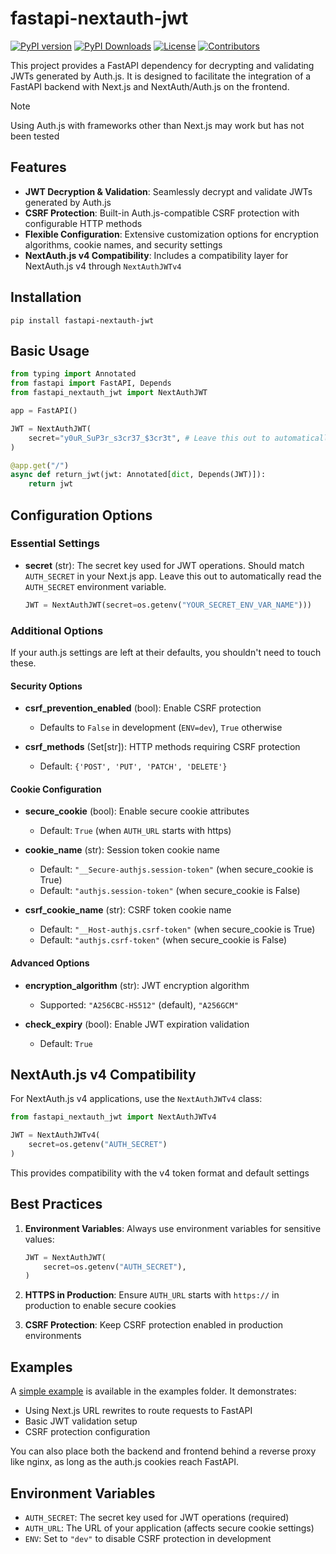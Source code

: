 # fastapi-nextauth-jwt

[![PyPI version](https://badge.fury.io/py/fastapi-nextauth-jwt.svg)](https://badge.fury.io/py/fastapi-nextauth-jwt)
[![PyPI Downloads](https://img.shields.io/pypi/dm/fastapi-nextauth-jwt)](https://pypi.org/project/fastapi-nextauth-jwt/)
[![License](https://img.shields.io/pypi/l/fastapi-nextauth-jwt)](https://github.com/yourusername/fastapi-nextauth-jwt/blob/main/LICENSE)
[![Contributors](https://img.shields.io/github/contributors/TCatshoek/fastapi-nextauth-jwt)](https://github.com/TCatshoek/fastapi-nextauth-jwt/graphs/contributors)

This project provides a FastAPI dependency for decrypting and validating JWTs generated by Auth.js. It is designed to facilitate the integration of a FastAPI backend with Next.js and NextAuth/Auth.js on the frontend.

> [!NOTE]
> Using Auth.js with frameworks other than Next.js may work but has not been tested

## Features

- **JWT Decryption & Validation**: Seamlessly decrypt and validate JWTs generated by Auth.js
- **CSRF Protection**: Built-in Auth.js-compatible CSRF protection with configurable HTTP methods
- **Flexible Configuration**: Extensive customization options for encryption algorithms, cookie names, and security settings
- **NextAuth.js v4 Compatibility**: Includes a compatibility layer for NextAuth.js v4 through `NextAuthJWTv4`

## Installation

```shell
pip install fastapi-nextauth-jwt
```

## Basic Usage

```python
from typing import Annotated
from fastapi import FastAPI, Depends
from fastapi_nextauth_jwt import NextAuthJWT

app = FastAPI()

JWT = NextAuthJWT(
    secret="y0uR_SuP3r_s3cr37_$3cr3t", # Leave this out to automatically read the AUTH_SECRET env var
)

@app.get("/")
async def return_jwt(jwt: Annotated[dict, Depends(JWT)]):
    return jwt
```

## Configuration Options

### Essential Settings

- **secret** (str): The secret key used for JWT operations. Should match `AUTH_SECRET` in your Next.js app. Leave this out to automatically read the `AUTH_SECRET` environment variable.
  ```python
  JWT = NextAuthJWT(secret=os.getenv("YOUR_SECRET_ENV_VAR_NAME")))
  ```

### Additional Options
If your auth.js settings are left at their defaults, you shouldn't need to touch these.

#### Security Options

- **csrf_prevention_enabled** (bool): Enable CSRF protection
  - Defaults to `False` in development (`ENV=dev`), `True` otherwise

- **csrf_methods** (Set[str]): HTTP methods requiring CSRF protection
  - Default: `{'POST', 'PUT', 'PATCH', 'DELETE'}`

#### Cookie Configuration

- **secure_cookie** (bool): Enable secure cookie attributes
  - Default: `True` (when `AUTH_URL` starts with https)

- **cookie_name** (str): Session token cookie name
  - Default: `"__Secure-authjs.session-token"` (when secure_cookie is True)
  - Default: `"authjs.session-token"` (when secure_cookie is False)

- **csrf_cookie_name** (str): CSRF token cookie name
  - Default: `"__Host-authjs.csrf-token"` (when secure_cookie is True)
  - Default: `"authjs.csrf-token"` (when secure_cookie is False)


#### Advanced Options

- **encryption_algorithm** (str): JWT encryption algorithm
  - Supported: `"A256CBC-HS512"` (default), `"A256GCM"`

- **check_expiry** (bool): Enable JWT expiration validation
  - Default: `True`

## NextAuth.js v4 Compatibility

For NextAuth.js v4 applications, use the `NextAuthJWTv4` class:

```python
from fastapi_nextauth_jwt import NextAuthJWTv4

JWT = NextAuthJWTv4(
    secret=os.getenv("AUTH_SECRET")
)
```

This provides compatibility with the v4 token format and default settings

## Best Practices

1. **Environment Variables**: Always use environment variables for sensitive values:
   ```python
   JWT = NextAuthJWT(
       secret=os.getenv("AUTH_SECRET"),
   )
   ```

2. **HTTPS in Production**: Ensure `AUTH_URL` starts with `https://` in production to enable secure cookies

3. **CSRF Protection**: Keep CSRF protection enabled in production environments

## Examples

A [simple example](https://github.com/TCatshoek/fastapi-nextauth-jwt/tree/main/examples/simple) is available in the examples folder. It demonstrates:
- Using Next.js URL rewrites to route requests to FastAPI
- Basic JWT validation setup
- CSRF protection configuration

You can also place both the backend and frontend behind a reverse proxy like nginx, as long as the auth.js cookies reach FastAPI.

## Environment Variables

- `AUTH_SECRET`: The secret key used for JWT operations (required)
- `AUTH_URL`: The URL of your application (affects secure cookie settings)
- `ENV`: Set to `"dev"` to disable CSRF protection in development
